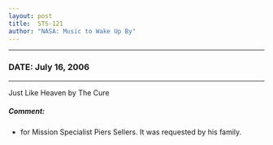 ```yaml
---
layout: post
title:  STS-121
author: "NASA: Music to Wake Up By"
---
```


----
### DATE: July 16, 2006
----
Just Like Heaven by The Cure

##### Comment:
* for Mission Specialist Piers Sellers. It was requested by his family.
